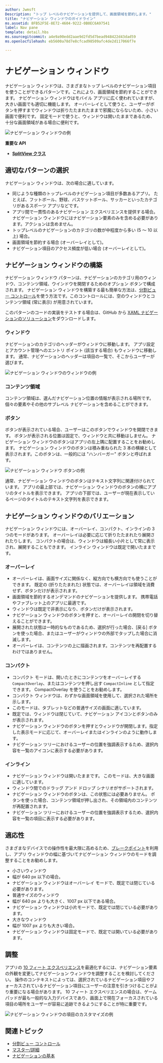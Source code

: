 ```yaml
---
author: Jwmsft
Description: "トップ レベルのナビゲーションを提供して、画面領域を節約します。"
title: "ナビゲーション ウィンドウのガイドライン"
ms.assetid: 8FB52F5E-8E72-4604-9222-0B0EC6A97541
label: Nav pane
template: detail.hbs
ms.sourcegitcommit: a4e9a90edd2aae9d2fd5d7bead948422d43dad59
ms.openlocfilehash: eb5600a78d7e8cfcad98509afc4de2d117066f7e

---
```


ナビゲーション ウィンドウ
=============================================================================================
ナビゲーション ウィンドウは、さまざまなトップ レベルのナビゲーション項目を使うことができるパターンです。これにより、画面領域を節約することができます。 ナビゲーション ウィンドウはモバイル アプリに広く使われていますが、大きい画面でも適切に機能します。 オーバーレイとして使うと、ユーザーがボタンを押すまでウィンドウは折りたたまれたままで邪魔にならないため、小さい画面で便利です。 固定モードで使うと、ウィンドウは開いたままであるため、十分な画面領域がある場合に便利です。

![ナビゲーション ウィンドウの例](images/navHero.png)

<span class="sidebar_heading" style="font-weight: bold;">重要な API</span>

-   [**SplitView クラス**](https://msdn.microsoft.com/library/windows/apps/dn864360)

## <span id="Is_this_the_right_pattern_"></span><span id="is_this_the_right_pattern_"></span><span id="IS_THIS_THE_RIGHT_PATTERN_"></span>適切なパターンの選択

ナビゲーション ウィンドウは、次の場合に適しています。

-   同じような種類のトップレベルのナビゲーション項目が多数あるアプリ。 たとえば、フットボール、野球、バスケットボール、サッカーといったカテゴリがあるスポーツ アプリなどです。
-   アプリ間で一貫性のあるナビゲーション エクスペリエンスを提供する場合。 ナビゲーション ウィンドウにはナビゲーション要素のみを含める必要があります。アクションは含めません。
-   トップレベルのナビゲーションのカテゴリの数が中程度から多い (5 ～ 10 以上) 場合。
-   画面領域を節約する場合 (オーバーレイとして)。
-   ナビゲーション項目のアクセス頻度が低い場合 (オーバーレイとして)。

## <span id="Building_a_nav_pane"></span><span id="building_a_nav_pane"></span><span id="BUILDING_A_NAV_PANE"></span>ナビゲーション ウィンドウの構築

ナビゲーション ウィンドウ パターンは、ナビゲーションのカテゴリ用のウィンドウ、コンテンツ領域、ウインドウを開閉するためのオプション ボタンで構成されます。 ナビゲーション ウィンドウを構築する最も簡単な方法は、[分割ビュー コントロール](split-view.md)を使う方法です。このコントロールには、空のウィンドウとコンテンツ領域 (常に表示) が用意されています。

このパターンのコードの実装をテストする場合は、GitHub から [XAML ナビゲーションのソリューション](https://github.com/Microsoft/Windows-universal-samples/tree/master/Samples/XamlNavigation)をダウンロードします。



### <span id="Pane"></span><span id="pane"></span><span id="PANE"></span>ウィンドウ

ナビゲーションのカテゴリのヘッダーがウィンドウに移動します。 アプリ設定とアカウント管理へのエントリ ポイント (該当する場合) もウィンドウに移動します。 通常、ナビゲーションのヘッダーは項目の一覧で、そこからユーザーが選びます。

![ナビゲーション ウィンドウのウィンドウの例](images/nav_pane_expanded.png)

### <span id="Content_area"></span><span id="content_area"></span><span id="CONTENT_AREA"></span>コンテンツ領域

コンテンツ領域は、選んだナビゲーション位置の情報が表示される場所です。 個々の要素やその他のサブレベル ナビゲーションを含めることができます。

### <span id="Button"></span><span id="button"></span><span id="BUTTON"></span>ボタン

ボタンが表示されている場合、ユーザーはこのボタンでウィンドウを開閉できます。 ボタンが表示される位置は固定で、ウィンドウと共に移動はしません。 ナビゲーション ウィンドウのボタンはアプリの左上隅に配置することをお勧めします。 ナビゲーション ウィンドウのボタンは積み重ねられた 3 本の横線として表示されます。このボタンは、一般的には "ハンバーガー" ボタンと呼ばれます。

![ナビゲーション ウィンドウ ボタンの例](images/nav_button.png)

通常、ナビゲーション ウィンドウのボタンはテキスト文字列に関連付けられています。 アプリの最上部では、ナビゲーション ウィンドウのボタンの横にアプリのタイトルを表示できます。 アプリの下部では、ユーザーが現在表示しているページのタイトルのテキスト文字列を表示できます。

## <span id="Nav_pane_variations"></span><span id="nav_pane_variations"></span><span id="NAV_PANE_VARIATIONS"></span>ナビゲーション ウィンドウのバリエーション

ナビゲーション ウィンドウには、オーバーレイ、コンパクト、インラインの 3 つのモードがあります。 オーバーレイは必要に応じて折りたたまれたり展開されたりします。 コンパクトの場合は、ウィンドウは細長い小片として常に表示され、展開することもできます。 インライン ウィンドウは既定で開いたままです。

### <span id="Overlay"></span><span id="overlay"></span><span id="OVERLAY"></span>オーバーレイ

-   オーバーレイは、画面サイズに関係なく、縦方向でも横方向でも使うことができます。 既定の (折りたたまれた) 状態では、オーバーレイは領域を消費せず、ボタンだけが表示されます。
-   画面領域を節約するオンデマンドのナビゲーションを提供します。 携帯電話やファブレット上のアプリに最適です。
-   ウィンドウは既定で非表示になり、ボタンだけが表示されます。
-   ナビゲーション ウィンドウのボタンを押すと、オーバーレイの開閉を切り替えることができます。
-   展開された状態は一時的なものであるため、選択が行った場合、[戻る] ボタンを使った場合、またはユーザーがウィンドウの外部でタップした場合に消滅します。
-   オーバーレイは、コンテンツの上に描画されます。コンテンツを再配置するわけではありません。

### <span id="Compact"></span><span id="compact"></span><span id="COMPACT"></span>コンパクト

-   コンパクト モードは、開いたときにコンテンツをオーバーレイする `CompactOverlay`、またはコンテンツを押し出す `CompactInline` として指定できます。 CompactOverlay を使うことをお勧めします。
-   コンパクト ウィンドウは、わずかな画面領域を使用して、選択された場所を示します。
-   このモードは、タブレットなどの普通サイズの画面に適しています。
-   既定では、ウィンドウは閉じていて、ナビゲーション アイコンとボタンのみが表示されます。
-   ナビゲーション ウィンドウのボタンを押すとウィンドウが開閉します。指定した表示モードに応じて、オーバーレイまたはインラインのように動作します。
-   ナビゲーション ツリーにおけるユーザーの位置を強調表示するため、選択内容を一覧のアイコンに表示する必要があります。

### <span id="Inline"></span><span id="inline"></span><span id="INLINE"></span>インライン

-   ナビゲーション ウィンドウは開いたままです。 このモードは、大きな画面に適しています。
-   ウィンドウ間でのドラッグ アンド ドロップ シナリオがサポートされます。
-   ナビゲーション ウィンドウのボタンは、この状態には必要ありません。 ボタンを使った場合、コンテンツ領域が押し出され、その領域内のコンテンツが再配置されます。
-   ナビゲーション ツリーにおけるユーザーの位置を強調表示するため、選択内容を一覧の項目に表示する必要があります。

## <span id="Adaptability"></span><span id="adaptability"></span><span id="ADAPTABILITY"></span>適応性

さまざまなデバイスでの操作性を最大限に高めるため、[ブレークポイント](../layout/screen-sizes-and-breakpoints-for-responsive-design.md)を利用し、アプリ ウィンドウの幅に基づいてナビゲーション ウィンドウのモードを調整することをお勧めします。
-   小さいウィンドウ
   -   幅が 640 px 以下の場合。
   -   ナビゲーション ウィンドウはオーバーレイ モードで、既定では閉じている必要があります。
-   普通サイズのウィンドウ
   -   幅が 640 px よりも大きく、1007 px 以下である場合。
   -   ナビゲーション ウィンドウは小片モードで、既定では閉じている必要があります。
-   大きなウィンドウ
   -   幅が 1007 px よりも大きい場合。
   -   ナビゲーション ウィンドウは固定モードで、既定では開いている必要があります。

## <span id="Tailoring"></span><span id="tailoring"></span><span id="TAILORING"></span>調整

アプリの [10 フィート エクスペリエンス](http://go.microsoft.com/fwlink/?LinkId=760736)を最適化するには、ナビゲーション要素の外観を変更してナビゲーション ウィンドウを調整することを検討してください。 操作のコンテキストによっては、選択されているナビゲーション項目やフォーカスされているナビゲーション項目にユーザーの注意を引きつけることがより重要になる場合があります。 10 フィート エクスペリエンスの場合は、ゲームパッドが最も一般的な入力デバイスであり、画面上で現在フォーカスされている項目の場所をユーザーが容易に追跡できるようにすることが特に重要です。

![ナビゲーション ウィンドウの項目のカスタマイズの例](images/nav_item_states.png)

## <span id="related_topics"></span>関連トピック

* [分割ビュー コントロール](split-view.md)
* [マスター/詳細](master-details.md)
* [ナビゲーションの基本](https://msdn.microsoft.com/library/windows/apps/dn958438)
 

 



<!--HONumber=Jun16_HO4-->


